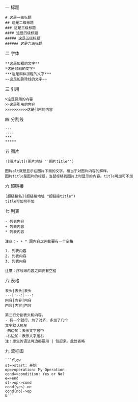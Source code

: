 一 标题
```
# 这是一级标题
## 这是二级标题
### 这是三级标题
#### 这是四级标题
##### 这是五级标题
###### 这是六级标题
```

二 字体
```
**这是加粗的文字**
*这是倾斜的文字*
***这是斜体加粗的文字***
~~这是加删除线的文字~~
```

三 引用
```
>这是引用的内容
>>这是引用的内容
>>>>>>>>>>这是引用的内容
```

四 分割线
```
---
----
***
*****
```

五 图片
```
![图片alt](图片地址 ''图片title'')

图片alt就是显示在图片下面的文字，相当于对图片内容的解释。
图片title是图片的标题，当鼠标移到图片上时显示的内容。title可加可不加
```

六 超链接
```
[超链接名](超链接地址 "超链接title")
title可加可不加
```

七 列表
```
- 列表内容
+ 列表内容
* 列表内容

注意：- + * 跟内容之间都要有一个空格

1. 列表内容
2. 列表内容
3. 列表内容

注意：序号跟内容之间要有空格
```

八 表格
```
表头|表头|表头
---|:--:|---:
内容|内容|内容
内容|内容|内容

第二行分割表头和内容。
- 有一个就行，为了对齐，多加了几个
文字默认居左
-两边加：表示文字居中
-右边加：表示文字居右
注：原生的语法两边都要用 | 包起来。此处省略
```

九 流程图
```
```flow
st=>start: 开始
op=>operation: My Operation
cond=>condition: Yes or No?
e=>end
st->op->cond
cond(yes)->e
cond(no)->op
&```
```